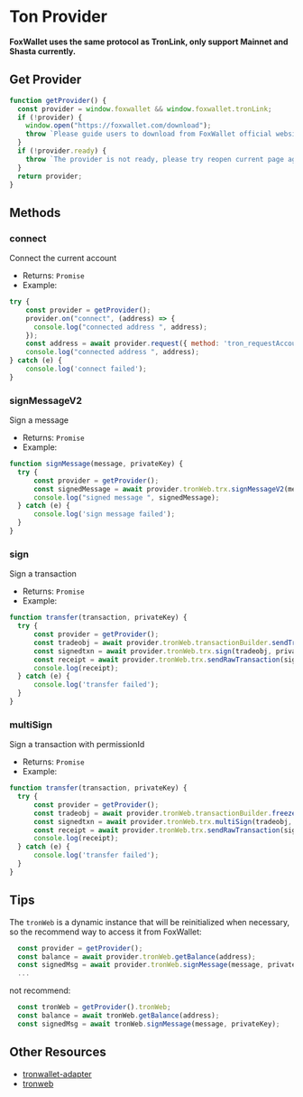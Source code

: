 # Ton Provider

**FoxWallet uses the same protocol as TronLink, only support Mainnet and Shasta currently.**

## Get Provider

```js
function getProvider() {
  const provider = window.foxwallet && window.foxwallet.tronLink;
  if (!provider) {
    window.open("https://foxwallet.com/download");
    throw `Please guide users to download from FoxWallet official website`;
  }
  if (!provider.ready) {
    throw `The provider is not ready, please try reopen current page again.`;
  }
  return provider;
}
```

## Methods

### connect
Connect the current account
* Returns: `Promise`
* Example:
```js
try {
    const provider = getProvider();
    provider.on("connect", (address) => {
      console.log("connected address ", address);
    });
    const address = await provider.request({ method: 'tron_requestAccounts '});
    console.log("connected address ", address);
} catch (e) {
    console.log('connect failed');
}
```

### signMessageV2
Sign a message
* Returns: `Promise`
* Example:
```js
function signMessage(message, privateKey) {
  try {
      const provider = getProvider();
      const signedMessage = await provider.tronWeb.trx.signMessageV2(message, privateKey);
      console.log("signed message ", signedMessage);
  } catch (e) {
      console.log('sign message failed');
  }
}
```

### sign
Sign a transaction
* Returns: `Promise`
* Example:
```js
function transfer(transaction, privateKey) {
  try {
      const provider = getProvider();
      const tradeobj = await provider.tronWeb.transactionBuilder.sendTrx("TNo9e8MWQpGVqdyySxLSTw3gjgFQWE3vfg", 100,"TM2TmqauSEiRf16CyFgzHV2BVxBejY9iyR",1);  
      const signedtxn = await provider.tronWeb.trx.sign(tradeobj, privateKey);
      const receipt = await provider.tronWeb.trx.sendRawTransaction(signedtxn);
      console.log(receipt);
  } catch (e) {
      console.log('transfer failed');
  }
}
```

### multiSign
Sign a transaction with permissionId
* Returns: `Promise`
* Example:
```js
function transfer(transaction, privateKey) {
  try {
      const provider = getProvider();
      const tradeobj = await provider.tronWeb.transactionBuilder.freezeBalance(provider.tronWeb.toSun(100), 3, "ENERGY", "415d73f56d93a9380a100d2a340dd30dc3df6e0746", "415d73f56d93a9380a100d2a340dd30dc3df6e0746", 0);
      const signedtxn = await provider.tronWeb.trx.multiSign(tradeobj, privateKey, 0);
      const receipt = await provider.tronWeb.trx.sendRawTransaction(signedtxn);
      console.log(receipt);
  } catch (e) {
      console.log('transfer failed');
  }
}
```

## Tips
The `tronWeb` is a dynamic instance that will be reinitialized when necessary, so the recommend way to access it from FoxWallet:
```js
  const provider = getProvider();
  const balance = await provider.tronWeb.getBalance(address);
  const signedMsg = await provider.tronWeb.signMessage(message, privateKey);
  ...
```
not recommend:
```js
  const tronWeb = getProvider().tronWeb;
  const balance = await tronWeb.getBalance(address);
  const signedMsg = await tronWeb.signMessage(message, privateKey);
```

## Other Resources
- [tronwallet-adapter](https://github.com/web3-geek/tronwallet-adapter)
- [tronweb](https://tronweb.network/docu/docs/intro)

